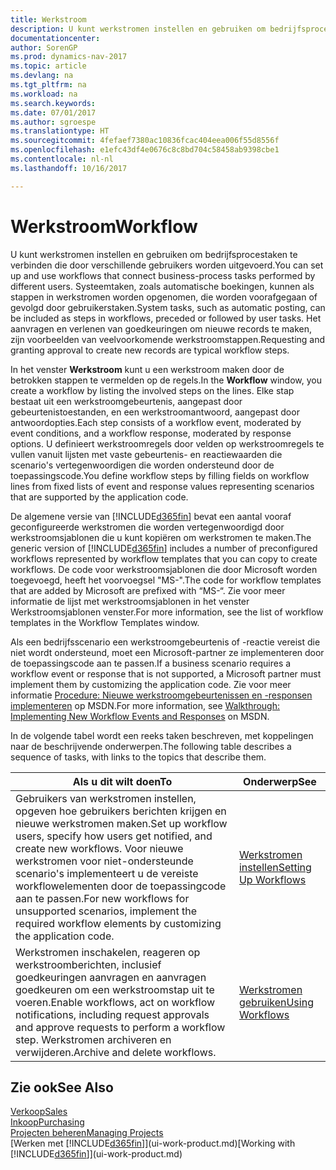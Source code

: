```yaml
---
title: Werkstroom
description: U kunt werkstromen instellen en gebruiken om bedrijfsprocestaken te verbinden die door verschillende gebruikers worden uitgevoerd. Systeemtaken, zoals automatische boekingen, kunnen als stappen in werkstromen worden opgenomen, die worden voorafgegaan of gevolgd door gebruikerstaken. Het aanvragen en verlenen van goedkeuringen om nieuwe records te maken, zijn voorbeelden van veelvoorkomende werkstroomstappen.
documentationcenter: 
author: SorenGP
ms.prod: dynamics-nav-2017
ms.topic: article
ms.devlang: na
ms.tgt_pltfrm: na
ms.workload: na
ms.search.keywords: 
ms.date: 07/01/2017
ms.author: sgroespe
ms.translationtype: HT
ms.sourcegitcommit: 4fefaef7380ac10836fcac404eea006f55d8556f
ms.openlocfilehash: e1efc43df4e0676c8c8bd704c58458ab9398cbe1
ms.contentlocale: nl-nl
ms.lasthandoff: 10/16/2017

---
```

# <a name="workflow"></a><span data-ttu-id="25363-105">Werkstroom</span><span class="sxs-lookup"><span data-stu-id="25363-105">Workflow</span></span>
<span data-ttu-id="25363-106">U kunt werkstromen instellen en gebruiken om bedrijfsprocestaken te verbinden die door verschillende gebruikers worden uitgevoerd.</span><span class="sxs-lookup"><span data-stu-id="25363-106">You can set up and use workflows that connect business-process tasks performed by different users.</span></span> <span data-ttu-id="25363-107">Systeemtaken, zoals automatische boekingen, kunnen als stappen in werkstromen worden opgenomen, die worden voorafgegaan of gevolgd door gebruikerstaken.</span><span class="sxs-lookup"><span data-stu-id="25363-107">System tasks, such as automatic posting, can be included as steps in workflows, preceded or followed by user tasks.</span></span> <span data-ttu-id="25363-108">Het aanvragen en verlenen van goedkeuringen om nieuwe records te maken, zijn voorbeelden van veelvoorkomende werkstroomstappen.</span><span class="sxs-lookup"><span data-stu-id="25363-108">Requesting and granting approval to create new records are typical workflow steps.</span></span>  

 <span data-ttu-id="25363-109">In het venster **Werkstroom** kunt u een werkstroom maken door de betrokken stappen te vermelden op de regels.</span><span class="sxs-lookup"><span data-stu-id="25363-109">In the **Workflow** window, you create a workflow by listing the involved steps on the lines.</span></span> <span data-ttu-id="25363-110">Elke stap bestaat uit een werkstroomgebeurtenis, aangepast door gebeurtenistoestanden, en een werkstroomantwoord, aangepast door antwoordopties.</span><span class="sxs-lookup"><span data-stu-id="25363-110">Each step consists of a workflow event, moderated by event conditions, and a workflow response, moderated by response options.</span></span> <span data-ttu-id="25363-111">U definieert werkstroomregels door velden op werkstroomregels te vullen vanuit lijsten met vaste gebeurtenis- en reactiewaarden die scenario's vertegenwoordigen die worden ondersteund door de toepassingscode.</span><span class="sxs-lookup"><span data-stu-id="25363-111">You define workflow steps by filling fields on workflow lines from fixed lists of event and response values representing scenarios that are supported by the application code.</span></span>  

 <span data-ttu-id="25363-112">De algemene versie van [!INCLUDE[d365fin](includes/d365fin_md.md)] bevat een aantal vooraf geconfigureerde werkstromen die worden vertegenwoordigd door werkstroomsjablonen die u kunt kopiëren om werkstromen te maken.</span><span class="sxs-lookup"><span data-stu-id="25363-112">The generic version of [!INCLUDE[d365fin](includes/d365fin_md.md)] includes a number of preconfigured workflows represented by workflow templates that you can copy to create workflows.</span></span> <span data-ttu-id="25363-113">De code voor werkstroomsjablonen die door Microsoft worden toegevoegd, heeft het voorvoegsel "MS-".</span><span class="sxs-lookup"><span data-stu-id="25363-113">The code for workflow templates that are added by Microsoft are prefixed with “MS-“.</span></span> <span data-ttu-id="25363-114">Zie voor meer informatie de lijst met werkstroomsjablonen in het venster Werkstroomsjablonen venster.</span><span class="sxs-lookup"><span data-stu-id="25363-114">For more information, see the list of workflow templates in the Workflow Templates window.</span></span>  

 <span data-ttu-id="25363-115">Als een bedrijfsscenario een werkstroomgebeurtenis of -reactie vereist die niet wordt ondersteund, moet een Microsoft-partner ze implementeren door de toepassingscode aan te passen.</span><span class="sxs-lookup"><span data-stu-id="25363-115">If a business scenario requires a workflow event or response that is not supported, a Microsoft partner must implement them by customizing the application code.</span></span> <span data-ttu-id="25363-116">Zie voor meer informatie [Procedure: Nieuwe werkstroomgebeurtenissen en -responsen implementeren](https://msdn.microsoft.com/en-us/library/mt574349.aspx) op MSDN.</span><span class="sxs-lookup"><span data-stu-id="25363-116">For more information, see [Walkthrough: Implementing New Workflow Events and Responses](https://msdn.microsoft.com/en-us/library/mt574349.aspx) on MSDN.</span></span>  

 <span data-ttu-id="25363-117">In de volgende tabel wordt een reeks taken beschreven, met koppelingen naar de beschrijvende onderwerpen.</span><span class="sxs-lookup"><span data-stu-id="25363-117">The following table describes a sequence of tasks, with links to the topics that describe them.</span></span>  

|<span data-ttu-id="25363-118">**Als u dit wilt doen**</span><span class="sxs-lookup"><span data-stu-id="25363-118">**To**</span></span>|<span data-ttu-id="25363-119">**Onderwerp**</span><span class="sxs-lookup"><span data-stu-id="25363-119">**See**</span></span>|  
|------------|-------------|  
|<span data-ttu-id="25363-120">Gebruikers van werkstromen instellen, opgeven hoe gebruikers berichten krijgen en nieuwe werkstromen maken.</span><span class="sxs-lookup"><span data-stu-id="25363-120">Set up workflow users, specify how users get notified, and create new workflows.</span></span> <span data-ttu-id="25363-121">Voor nieuwe werkstromen voor niet-ondersteunde scenario's implementeert u de vereiste workflowelementen door de toepassingcode aan te passen.</span><span class="sxs-lookup"><span data-stu-id="25363-121">For new workflows for unsupported scenarios, implement the required workflow elements by customizing the application code.</span></span>|[<span data-ttu-id="25363-122">Werkstromen instellen</span><span class="sxs-lookup"><span data-stu-id="25363-122">Setting Up Workflows</span></span>](across-set-up-workflows.md)|  
|<span data-ttu-id="25363-123">Werkstromen inschakelen, reageren op werkstroomberichten, inclusief goedkeuringen aanvragen en aanvragen goedkeuren om een werkstroomstap uit te voeren.</span><span class="sxs-lookup"><span data-stu-id="25363-123">Enable workflows, act on workflow notifications, including request approvals and approve requests to perform a workflow step.</span></span> <span data-ttu-id="25363-124">Werkstromen archiveren en verwijderen.</span><span class="sxs-lookup"><span data-stu-id="25363-124">Archive and delete workflows.</span></span>|[<span data-ttu-id="25363-125">Werkstromen gebruiken</span><span class="sxs-lookup"><span data-stu-id="25363-125">Using Workflows</span></span>](across-use-workflows.md)|  

## <a name="see-also"></a><span data-ttu-id="25363-126">Zie ook</span><span class="sxs-lookup"><span data-stu-id="25363-126">See Also</span></span>  
[<span data-ttu-id="25363-127">Verkoop</span><span class="sxs-lookup"><span data-stu-id="25363-127">Sales</span></span>](sales-manage-sales.md)  
[<span data-ttu-id="25363-128">Inkoop</span><span class="sxs-lookup"><span data-stu-id="25363-128">Purchasing</span></span>](purchasing-manage-purchasing.md)  
[<span data-ttu-id="25363-129">Projecten beheren</span><span class="sxs-lookup"><span data-stu-id="25363-129">Managing Projects</span></span>](projects-manage-projects.md)  
<span data-ttu-id="25363-130">[Werken met [!INCLUDE[d365fin](includes/d365fin_md.md)]](ui-work-product.md)</span><span class="sxs-lookup"><span data-stu-id="25363-130">[Working with [!INCLUDE[d365fin](includes/d365fin_md.md)]](ui-work-product.md)</span></span>

